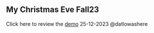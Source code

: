## My Christmas Eve Fall23
Click here to review the [demo](https://mychristmas-eve.onrender.com/)
25-12-2023
@datlowashere
